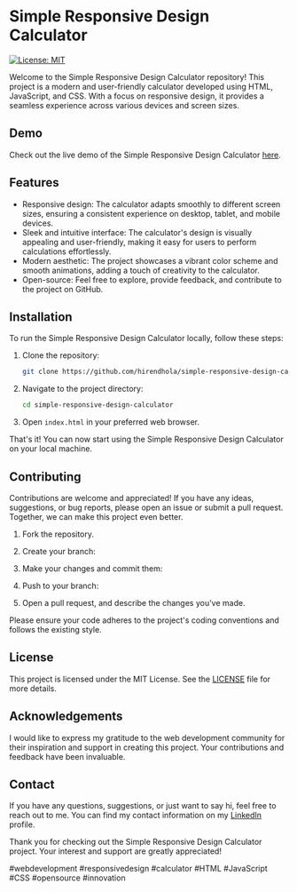# Simple Responsive Design Calculator

[![License: MIT](https://img.shields.io/badge/License-MIT-yellow.svg)](https://opensource.org/licenses/MIT)

Welcome to the Simple Responsive Design Calculator repository! This project is a modern and user-friendly calculator developed using HTML, JavaScript, and CSS. With a focus on responsive design, it provides a seamless experience across various devices and screen sizes.

## Demo

Check out the live demo of the Simple Responsive Design Calculator [here](https://example.com).

## Features

- Responsive design: The calculator adapts smoothly to different screen sizes, ensuring a consistent experience on desktop, tablet, and mobile devices.
- Sleek and intuitive interface: The calculator's design is visually appealing and user-friendly, making it easy for users to perform calculations effortlessly.
- Modern aesthetic: The project showcases a vibrant color scheme and smooth animations, adding a touch of creativity to the calculator.
- Open-source: Feel free to explore, provide feedback, and contribute to the project on GitHub.

## Installation

To run the Simple Responsive Design Calculator locally, follow these steps:

1. Clone the repository:

   ```bash
   git clone https://github.com/hirendhola/simple-responsive-design-calculator.git
   ```

2. Navigate to the project directory:

   ```bash
   cd simple-responsive-design-calculator
   ```

3. Open `index.html` in your preferred web browser.

That's it! You can now start using the Simple Responsive Design Calculator on your local machine.

## Contributing

Contributions are welcome and appreciated! If you have any ideas, suggestions, or bug reports, please open an issue or submit a pull request. Together, we can make this project even better.

1. Fork the repository.

2. Create your branch:

3. Make your changes and commit them:

4. Push to your branch:

5. Open a pull request, and describe the changes you've made.

Please ensure your code adheres to the project's coding conventions and follows the existing style.

## License

This project is licensed under the MIT License. See the [LICENSE](LICENSE) file for more details.

## Acknowledgements

I would like to express my gratitude to the web development community for their inspiration and support in creating this project. Your contributions and feedback have been invaluable.

## Contact

If you have any questions, suggestions, or just want to say hi, feel free to reach out to me. You can find my contact information on my [LinkedIn](https://www.linkedin.com/in/hiren-dhola-765b80268/) profile.

Thank you for checking out the Simple Responsive Design Calculator project. Your interest and support are greatly appreciated!

\#webdevelopment #responsivedesign #calculator #HTML #JavaScript #CSS #opensource #innovation
